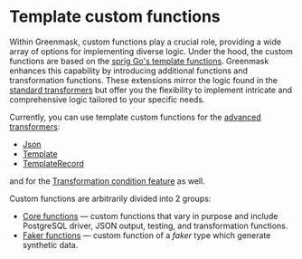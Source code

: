 # Template custom functions

Within Greenmask, custom functions play a crucial role, providing a wide array of options for implementing diverse
logic. Under the hood, the custom functions are based on
the [sprig Go's template functions](https://masterminds.github.io/sprig/). Greenmask enhances this capability by
introducing additional functions and transformation functions. These extensions mirror the logic found in
the [standard transformers](../../standard_transformers/index.md) but offer you the flexibility to implement intricate
and comprehensive logic tailored to your specific needs.

Currently, you can use template custom functions for the [advanced transformers](../index.md):

* [Json](../json.md)
* [Template](../template.md)
* [TemplateRecord](../template_record.md)

and for the [Transformation condition feature](../../transformation_condition.md) as well.

Custom functions are arbitrarily divided into 2 groups:

- [Core functions](core_functions.md) — custom functions that vary in purpose and include PostgreSQL driver, JSON
  output, testing, and transformation functions.
- [Faker functions](faker_function.md) — custom function of a *faker* type which generate synthetic data.
